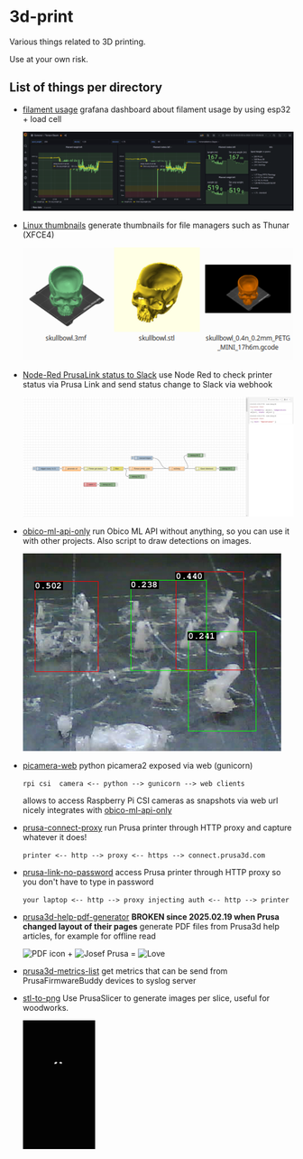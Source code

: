 # 3d-print

Various things related to 3D printing.

Use at your own risk.

## List of things per directory

- [filament usage](filament-usage/README.md)
  grafana dashboard about filament usage by using esp32 + load cell

  ![filament usage](filament-usage/grafana.png)

- [Linux thumbnails](linux-thumbnails/README.md)
  generate thumbnails for file managers such as Thunar (XFCE4)

  ![linux-thumbnails](linux-thumbnails/linux-thumbnails.png)

- [Node-Red PrusaLink status to Slack](node-red-prusa-link-to-slack/README.md)
  use Node Red to check printer status via Prusa Link and send status change
  to Slack via webhook

  ![flow](./node-red-prusa-link-to-slack/flow.png)

- [obico-ml-api-only](obico-ml-api-only/README.md)
  run Obico ML API without anything, so you can use it with other projects.
  Also script to draw detections on images.

  ![example small](./obico-ml-api-only/example_small.png)

- [picamera-web](picamera-web/README.md)
  python picamera2 exposed via web (gunicorn)

  `rpi csi  camera <-- python --> gunicorn --> web clients`

  allows to access Raspberry Pi CSI cameras as snapshots via web url
  nicely integrates with [obico-ml-api-only](./obico-ml-api-only/README.md)

- [prusa-connect-proxy](prusa-connect-proxy/README.md)
  run Prusa printer through HTTP proxy and capture whatever it does!

  `printer <-- http --> proxy <-- https --> connect.prusa3d.com`

- [prusa-link-no-password](prusa-link-no-password/README.md)
  access Prusa printer through HTTP proxy so you don't have to type in password

  `your laptop <-- http --> proxy injecting auth <-- http --> printer`

- [prusa3d-help-pdf-generator](prusa3d-help-pdf-generator/README.md)
  **BROKEN since 2025.02.19 when Prusa changed layout of their pages**
  generate PDF files from Prusa3d help articles, for example for offline read
  <!-- markdownlint-disable html line-length -->
  <img src="https://upload.wikimedia.org/wikipedia/commons/8/87/PDF_file_icon.svg" width="16px" alt="PDF icon"> + <img src="https://encrypted-tbn0.gstatic.com/images?q=tbn:ANd9GcTcci_ihHlaQrtKYWEQe0PbDgoJBWvWhtkoY5kAg7v4bsBeiQVR43_qeU1X3_9aCTgAwFE&usqp=CAU" height="16px" alt="Josef Prusa"> =
  <img src="https://upload.wikimedia.org/wikipedia/commons/thumb/f/f1/Heart_coraz%C3%B3n.svg/1280px-Heart_coraz%C3%B3n.svg.png" height="16px" alt="Love">
  <!-- markdownlint-enable html line-length -->

- [prusa3d-metrics-list](prusa3d-metrics-list/README.md)
  get metrics that can be send from PrusaFirmwareBuddy devices to syslog server

- [stl-to-png](stl-to-png/README.md)
  Use PrusaSlicer to generate images per slice, useful for woodworks.

  ![skull_w_jaw](./stl-to-png/skull_w_jaw.gif)
